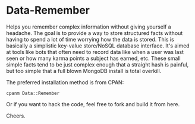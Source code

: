 # Data-Remember

Helps you remember complex information without giving yourself a headache. The
goal is to provide a way to store structured facts without having to spend a lot
of time worrying how the data is stored. This is basically a simplistic
key-value store/NoSQL database interface. It's aimed at tools like bots that
often need to record data like when a user was last seen or how many karma
points a subject has earned, etc. These small simple facts tend to be just
complex enough that a straight hash is painful, but too simple that a full blown
MongoDB install is total overkill.

The preferred installation method is from CPAN:

    cpanm Data::Remember

Or if you want to hack the code, feel free to fork and build it from here.

Cheers.
